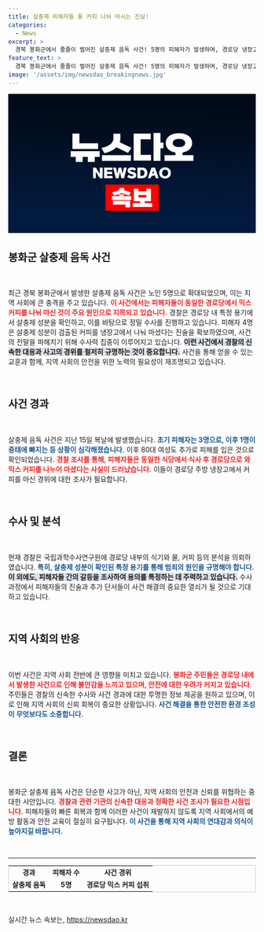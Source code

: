 ```yaml
---
title: 살충제 피해자들 통 커피 나눠 마시는 진실!
categories:
  - News
excerpt: >
  경북 봉화군에서 줄줄이 벌어진 살충제 음독 사건! 5명의 피해자가 발생하며, 경로당 냉장고의 믹스 커피가 원인으로 지목됐습니다. 경찰의 긴급 수사가 시작되고, 숨겨진 갈등의 실체가 드러날까요? 클릭하고 자세한 내용을 확인하세요!
feature_text: >
  경북 봉화군에서 줄줄이 벌어진 살충제 음독 사건! 5명의 피해자가 발생하며, 경로당 냉장고의 믹스 커피가 원인으로 지목됐습니다. 경찰의 긴급 수사가 시작되고, 숨겨진 갈등의 실체가 드러날까요? 클릭하고 자세한 내용을 확인하세요!
image: '/assets/img/newsdao_breakingnews.jpg'
---
```


<p><img src="/assets/img/newsdao_breakingnews.jpg" alt="cryptoinkorea 속보" /></p>

<h2 data-ke-size="size26">봉화군 살충제 음독 사건</h2>

<p data-ke-size="size16">&nbsp;</p>

<p data-ke-size="size16">최근 경북 봉화군에서 발생한 살충제 음독 사건은 노인 5명으로 확대되었으며, 이는 지역 사회에 큰 충격을 주고 있습니다. <b><span style="color: #ee2323;">이 사건에서는 피해자들이 동일한 경로당에서 믹스 커피를 나눠 마신 것이 주요 원인으로 지목되고 있습니다.</span></b> 경찰은 경로당 내 특정 용기에서 살충제 성분을 확인하고, 이를 바탕으로 정밀 수사를 진행하고 있습니다. 피해자 4명은 살충제 성분이 검출된 커피를 냉장고에서 나눠 마셨다는 진술을 확보하였으며, 사건의 전말을 파헤치기 위해 수사력 집중이 이루어지고 있습니다. <b><span style="background-color: #21538527;">이런 사건에서 경찰의 신속한 대응과 사고의 경위를 철저히 규명하는 것이 중요합니다.</span></b> 사건을 통해 얻을 수 있는 교훈과 함께, 지역 사회의 안전을 위한 노력의 필요성이 재조명되고 있습니다.</p>

<p data-ke-size="size16">&nbsp;</p>

<h2 data-ke-size="size26">사건 경과</h2>

<p data-ke-size="size16">&nbsp;</p>

<p data-ke-size="size16">살충제 음독 사건은 지난 15일 복날에 발생했습니다. <b><span style="color: #1a5490;">초기 피해자는 3명으로, 이후 1명이 중태에 빠지는 등 상황이 심각해졌습니다.</span></b> 이후 80대 여성도 추가로 피해를 입은 것으로 확인되었습니다. <b><span style="color: #ee2323;">경찰 조사를 통해, 피해자들은 동일한 식당에서 식사 후 경로당으로 와 믹스 커피를 나누어 마셨다는 사실이 드러났습니다.</span></b> 이들이 경로당 주방 냉장고에서 커피를 마신 경위에 대한 조사가 필요합니다.</p>

<p data-ke-size="size16">&nbsp;</p>

<h2 data-ke-size="size26">수사 및 분석</h2>

<p data-ke-size="size16">&nbsp;</p>

<p data-ke-size="size16">현재 경찰은 국립과학수사연구원에 경로당 내부의 식기와 물, 커피 등의 분석을 의뢰하였습니다. <b><span style="color: #1a5490;">특히, 살충제 성분이 확인된 특정 용기를 통해 범죄의 원인을 규명해야 합니다.</span></b> <b><span style="background-color: #21538527;">이 외에도, 피해자들 간의 갈등을 조사하여 용의를 특정하는 데 주력하고 있습니다.</span></b> 수사 과정에서 피해자들의 진술과 추가 단서들이 사건 해결의 중요한 열쇠가 될 것으로 기대하고 있습니다.</p>

<p data-ke-size="size16">&nbsp;</p>

<h2 data-ke-size="size26">지역 사회의 반응</h2>

<p data-ke-size="size16">&nbsp;</p>

<p data-ke-size="size16">이번 사건은 지역 사회 전반에 큰 영향을 미치고 있습니다. <b><span style="color: #ee2323;">봉화군 주민들은 경로당 내에서 발생한 사건으로 인해 불안감을 느끼고 있으며, 안전에 대한 우려가 커지고 있습니다.</span></b> 주민들은 경찰의 신속한 수사와 사건 경과에 대한 투명한 정보 제공을 원하고 있으며, 이로 인해 지역 사회의 신뢰 회복이 중요한 상황입니다. <b><span style="color: #1a5490;">사건 해결을 통한 안전한 환경 조성이 무엇보다도 소중합니다.</span></b></p>

<p data-ke-size="size16">&nbsp;</p>

<h2 data-ke-size="size26">결론</h2>

<p data-ke-size="size16">&nbsp;</p>

<p data-ke-size="size16">봉화군 살충제 음독 사건은 단순한 사고가 아닌, 지역 사회의 안전과 신뢰를 위협하는 중대한 사안입니다. <b><span style="color: #ee2323;">경찰과 관련 기관의 신속한 대응과 정확한 사건 조사가 필요한 시점입니다.</span></b> 피해자들의 빠른 회복과 함께 이러한 사건이 재발하지 않도록 지역 사회에서의 예방 활동과 안전 교육이 절실히 요구됩니다. <b><span style="color: #1a5490;">이 사건을 통해 지역 사회의 연대감과 의식이 높아지길 바랍니다.</span></b></p>

<p data-ke-size="size16">&nbsp;</p>

<hr />

<table style="width: 100%; border-collapse: collapse; border: 1px solid #ccc;">
    <tr>
        <td style="text-align: center; height: 17px;"><b>경과</b></td>
        <td style="text-align: center; height: 17px;"><b>피해자 수</b></td>
        <td style="text-align: center; height: 17px;"><b>사건 경위</b></td>
    </tr>
    <tr>
        <td style="text-align: center; height: 17px;"><b>살충제 음독</b></td>
        <td style="text-align: center; height: 17px;"><b>5명</b></td>
        <td style="text-align: center; height: 17px;"><b>경로당 믹스 커피 섭취</b></td>
    </tr>
</table>

<p data-ke-size="size16">&nbsp;</p>
실시간 뉴스 속보는, <a href="https://newsdao.kr" rel="dofollow">https://newsdao.kr</a>


